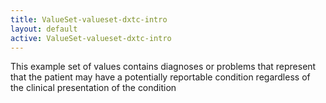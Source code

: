 ```yaml
---
title: ValueSet-valueset-dxtc-intro
layout: default
active: ValueSet-valueset-dxtc-intro
---
```


This example set of values contains diagnoses or problems that represent that the patient may have a potentially reportable condition regardless of the clinical presentation of the condition